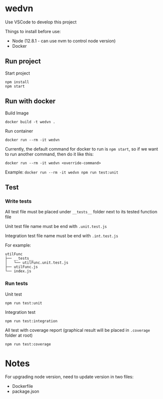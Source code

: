# wedvn

Use VSCode to develop this project

Things to install before use:

- Node (12.8.1 - can use nvm to control node version)
- Docker

## Run project

Start project

```
npm install
npm start
```

## Run with docker

Build Image

```
docker build -t wedvn .
```

Run container

```
docker run --rm -it wedvn
```

Currently, the default command for docker to run is `npm start`, so if we want to run another command, then do it like this:

```
docker run --rm -it wedvn <override-command>
```

Example: `docker run --rm -it wedvn npm run test:unit`

## Test

### Write tests

All test file must be placed under `__tests__` folder next to its tested function file

Unit test file name must be end with `.unit.test.js`

Integration test file name must be end with `.int.test.js`

For example:

```
utilFunc
├── __tests__
│   └── utilFunc.unit.test.js
├── utilFunc.js
└── index.js
```

### Run tests

Unit test

```
npm run test:unit
```

Integration test

```
npm run test:integration
```

All test with coverage report (graphical result will be placed in `.coverage` folder at root)

```
npm run test:coverage
```

# Notes

For upgrading node version, need to update version in two files:

- Dockerfile
- package.json
